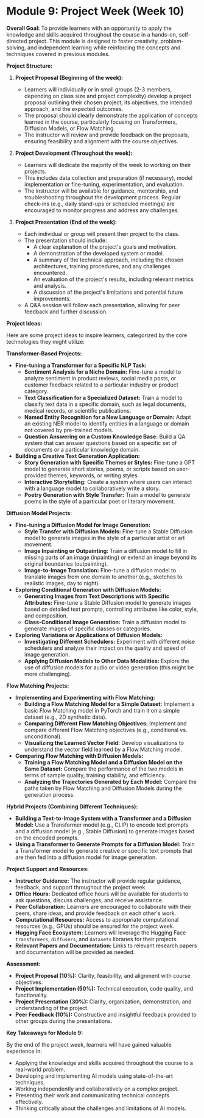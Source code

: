 # **Module 9: Project Week (Week 10)**

**Overall Goal:** To provide learners with an opportunity to apply the knowledge and skills acquired throughout the course in a hands-on, self-directed project. This module is designed to foster creativity, problem-solving, and independent learning while reinforcing the concepts and techniques covered in previous modules.

**Project Structure:**

1. **Project Proposal (Beginning of the week):**
    *   Learners will individually or in small groups (2-3 members, depending on class size and project complexity) develop a project proposal outlining their chosen project, its objectives, the intended approach, and the expected outcomes.
    *   The proposal should clearly demonstrate the application of concepts learned in the course, particularly focusing on Transformers, Diffusion Models, or Flow Matching.
    *   The instructor will review and provide feedback on the proposals, ensuring feasibility and alignment with the course objectives.

2. **Project Development (Throughout the week):**
    *   Learners will dedicate the majority of the week to working on their projects.
    *   This includes data collection and preparation (if necessary), model implementation or fine-tuning, experimentation, and evaluation.
    *   The instructor will be available for guidance, mentorship, and troubleshooting throughout the development process. Regular check-ins (e.g., daily stand-ups or scheduled meetings) are encouraged to monitor progress and address any challenges.

3. **Project Presentation (End of the week):**
    *   Each individual or group will present their project to the class.
    *   The presentation should include:
        *   A clear explanation of the project's goals and motivation.
        *   A demonstration of the developed system or model.
        *   A summary of the technical approach, including the chosen architectures, training procedures, and any challenges encountered.
        *   An evaluation of the project's results, including relevant metrics and analysis.
        *   A discussion of the project's limitations and potential future improvements.
    *   A Q\&A session will follow each presentation, allowing for peer feedback and further discussion.

**Project Ideas:**

Here are some project ideas to inspire learners, categorized by the core technologies they might utilize:

**Transformer-Based Projects:**

*   **Fine-tuning a Transformer for a Specific NLP Task:**
    *   **Sentiment Analysis for a Niche Domain:** Fine-tune a model to analyze sentiment in product reviews, social media posts, or customer feedback related to a particular industry or product category.
    *   **Text Classification for a Specialized Dataset:** Train a model to classify text data in a specific domain, such as legal documents, medical records, or scientific publications.
    *   **Named Entity Recognition for a New Language or Domain:** Adapt an existing NER model to identify entities in a language or domain not covered by pre-trained models.
    *   **Question Answering on a Custom Knowledge Base:** Build a QA system that can answer questions based on a specific set of documents or a particular knowledge domain.
*   **Building a Creative Text Generation Application:**
    *   **Story Generation with Specific Themes or Styles:** Fine-tune a GPT model to generate short stories, poems, or scripts based on user-provided themes, keywords, or writing styles.
    *   **Interactive Storytelling:** Create a system where users can interact with a language model to collaboratively write a story.
    *   **Poetry Generation with Style Transfer:** Train a model to generate poems in the style of a particular poet or literary movement.

**Diffusion Model Projects:**

*   **Fine-tuning a Diffusion Model for Image Generation:**
    *   **Style Transfer with Diffusion Models:** Fine-tune a Stable Diffusion model to generate images in the style of a particular artist or art movement.
    *   **Image Inpainting or Outpainting:** Train a diffusion model to fill in missing parts of an image (inpainting) or extend an image beyond its original boundaries (outpainting).
    *   **Image-to-Image Translation:** Fine-tune a diffusion model to translate images from one domain to another (e.g., sketches to realistic images, day to night).
*   **Exploring Conditional Generation with Diffusion Models:**
    *   **Generating Images from Text Descriptions with Specific Attributes:** Fine-tune a Stable Diffusion model to generate images based on detailed text prompts, controlling attributes like color, style, and composition.
    *   **Class-Conditional Image Generation:** Train a diffusion model to generate images of specific classes or categories.
*   **Exploring Variations or Applications of Diffusion Models:**
    *   **Investigating Different Schedulers:** Experiment with different noise schedulers and analyze their impact on the quality and speed of image generation.
    *   **Applying Diffusion Models to Other Data Modalities:** Explore the use of diffusion models for audio or video generation (this might be more challenging).

**Flow Matching Projects:**

*   **Implementing and Experimenting with Flow Matching:**
    *   **Building a Flow Matching Model for a Simple Dataset:** Implement a basic Flow Matching model in PyTorch and train it on a simple dataset (e.g., 2D synthetic data).
    *   **Comparing Different Flow Matching Objectives:** Implement and compare different Flow Matching objectives (e.g., conditional vs. unconditional).
    *   **Visualizing the Learned Vector Field:** Develop visualizations to understand the vector field learned by a Flow Matching model.
*   **Comparing Flow Matching with Diffusion Models:**
    *   **Training a Flow Matching Model and a Diffusion Model on the Same Dataset:** Compare the performance of the two models in terms of sample quality, training stability, and efficiency.
    *   **Analyzing the Trajectories Generated by Each Model:** Compare the paths taken by Flow Matching and Diffusion Models during the generation process.

**Hybrid Projects (Combining Different Techniques):**

*   **Building a Text-to-Image System with a Transformer and a Diffusion Model:** Use a Transformer model (e.g., CLIP) to encode text prompts and a diffusion model (e.g., Stable Diffusion) to generate images based on the encoded prompts.
*   **Using a Transformer to Generate Prompts for a Diffusion Model:** Train a Transformer model to generate creative or specific text prompts that are then fed into a diffusion model for image generation.

**Project Support and Resources:**

*   **Instructor Guidance:** The instructor will provide regular guidance, feedback, and support throughout the project week.
*   **Office Hours:** Dedicated office hours will be available for students to ask questions, discuss challenges, and receive assistance.
*   **Peer Collaboration:** Learners are encouraged to collaborate with their peers, share ideas, and provide feedback on each other's work.
*   **Computational Resources:** Access to appropriate computational resources (e.g., GPUs) should be ensured for the project week.
*   **Hugging Face Ecosystem:** Learners will leverage the Hugging Face `transformers`, `diffusers`, and `datasets` libraries for their projects.
*   **Relevant Papers and Documentation:** Links to relevant research papers and documentation will be provided as needed.

**Assessment:**

*   **Project Proposal (10%):** Clarity, feasibility, and alignment with course objectives.
*   **Project Implementation (50%):** Technical execution, code quality, and functionality.
*   **Project Presentation (30%):** Clarity, organization, demonstration, and understanding of the project.
*   **Peer Feedback (10%):** Constructive and insightful feedback provided to other groups during the presentations.

**Key Takeaways for Module 9:**

By the end of the project week, learners will have gained valuable experience in:

*   Applying the knowledge and skills acquired throughout the course to a real-world problem.
*   Developing and implementing AI models using state-of-the-art techniques.
*   Working independently and collaboratively on a complex project.
*   Presenting their work and communicating technical concepts effectively.
*   Thinking critically about the challenges and limitations of AI models.